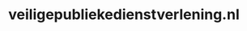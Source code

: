 ---
layout: post
title:  "veiligepubliekedienstverlening.nl"
internal_url:  "/dutchgov/veiligepubliekedienstverlening.nl.html"
categories: dutchgov
---